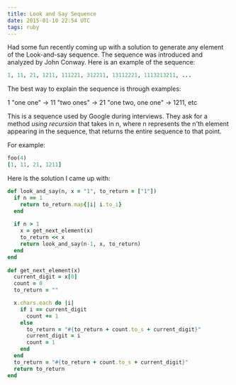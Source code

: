 ```yaml
---
title: Look and Say Sequence
date: 2015-01-10 22:54 UTC
tags: ruby
---
```


Had some fun recently coming up with a solution to generate any element of the
Look-and-say sequence. The sequence was introduced and analyzed by John
Conway. Here is an example of the sequence:

```ruby
1, 11, 21, 1211, 111221, 312211, 13112221, 1113213211, ...
```

The best way to explain the sequence is through examples:

1 "one one" -> 11 "two ones" -> 21 "one two, one one" -> 1211, etc

This is a sequence used by Google during interviews. They ask for a method
*using recursion* that takes in n, where n represents the n'th element appearing
in the sequence, that returns the entire sequence to that point.

For example:

```ruby
foo(4)
[1, 11, 21, 1211]
```

Here is the solution I came up with:

```ruby
def look_and_say(n, x = "1", to_return = ["1"])
  if n == 1
    return to_return.map{|i| i.to_i}
  end
 
  if n > 1
    x = get_next_element(x)
    to_return << x
    return look_and_say(n-1, x, to_return)
  end
end
 
def get_next_element(x)
  current_digit = x[0]
  count = 0
  to_return = ""

  x.chars.each do |i|
    if i == current_digit
      count += 1
    else
      to_return = "#{to_return + count.to_s + current_digit}"
      current_digit = i
      count = 1
    end
  end
  to_return = "#{to_return + count.to_s + current_digit}"
  return to_return
end

```
